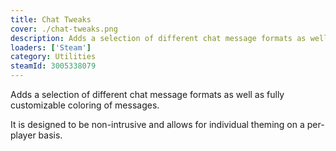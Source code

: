 ```yaml
---
title: Chat Tweaks
cover: ./chat-tweaks.png
description: Adds a selection of different chat message formats as well as fully customizable coloring of messages. 
loaders: ['Steam']
category: Utilities
steamId: 3005338079
---
```


Adds a selection of different chat message formats as well as fully customizable coloring of messages. 

It is designed to be non-intrusive and allows for individual theming on a per-player basis.